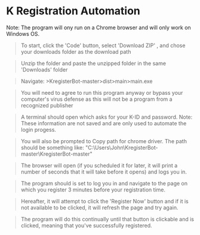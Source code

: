# K Registration Automation
Note: The program will ony run on a Chrome browser and will only work on Windows OS. 

> To start, click the 'Code' button, select 'Download ZIP' , and chose your downloads folder as the download path

> Unzip the folder and paste the unzipped folder in the same 'Downloads' folder

> Navigate: >KregisterBot-master>dist>main>main.exe

> You will need to agree to run this program anyway or bypass your computer's virus defense as this will not be a program from a recognized publisher

> A terminal should open which asks for your K-ID and password. Note: These information are not saved and are only used to automate the login progess.

> You will also be prompted to Copy path for chrome driver. The path should be something like: "C:\Users\John\KregisterBot-master\KregisterBot-master"

> The browser will open (if you scheduled it for later, it will print a number of seconds that it will take before it opens) and logs you in. 

> The program should is set to log you in and navigate to the page on which you register 3 minutes before your registration time.

> Hereafter, it will attempt to click the 'Register Now' button and if it is not available to be clicked, it will refresh the page and try again.

> The program will do this continually until that button is clickable and is clicked, meaning that you've successfully registered.
